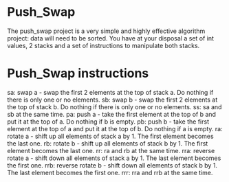 # Push_Swap
The push_swap project is a very simple and highly effective algorithm project: data will need to be sorted. 
You have at your disposal a set of int values, 2 stacks and a set of instructions to manipulate both stacks.

# Push_Swap instructions
sa: swap a - swap the first 2 elements at the top of stack a. Do nothing if there is only one or no elements.
sb: swap b - swap the first 2 elements at the top of stack b. Do nothing if there is only one or no elements.
ss: sa and sb at the same time.
pa: push a - take the first element at the top of b and put it at the top of a. Do nothing if b is empty.
pb: push b - take the first element at the top of a and put it at the top of b. Do nothing if a is empty.
ra: rotate a - shift up all elements of stack a by 1. The first element becomes the last one.
rb: rotate b - shift up all elements of stack b by 1. The first element becomes the last one.
rr: ra and rb at the same time.
rra: reverse rotate a - shift down all elements of stack a by 1. The last element becomes the first one.
rrb: reverse rotate b - shift down all elements of stack b by 1. The last element becomes the first one.
rrr: rra and rrb at the same time.
